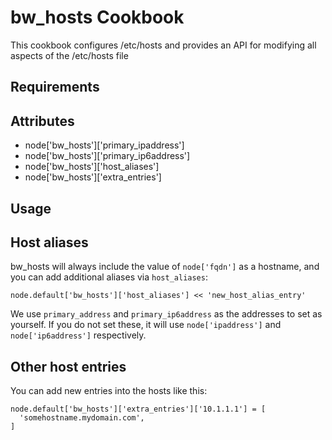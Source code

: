 bw_hosts Cookbook
====================
This cookbook configures /etc/hosts and provides an API for modifying all
aspects of the /etc/hosts file

Requirements
------------

Attributes
----------
* node['bw_hosts']['primary_ipaddress']
* node['bw_hosts']['primary_ip6address']
* node['bw_hosts']['host_aliases']
* node['bw_hosts']['extra_entries']

Usage
-----
## Host aliases
bw_hosts will always include the value of `node['fqdn']` as a hostname, and you
can add additional aliases via `host_aliases`:

    node.default['bw_hosts']['host_aliases'] << 'new_host_alias_entry'

We use `primary_address` and `primary_ip6address` as the addresses to set as
yourself. If you do not set these, it will use `node['ipaddress']` and
`node['ip6address']` respectively.

## Other host entries
You can add new entries into the hosts like this:

    node.default['bw_hosts']['extra_entries']['10.1.1.1'] = [
      'somehostname.mydomain.com',
    ]
